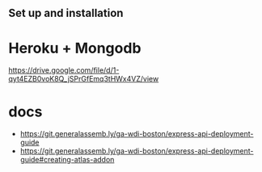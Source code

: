 ## Set up and installation
# Heroku + Mongodb
https://drive.google.com/file/d/1-qyt4EZB0voK8Q_jSPrGfEmq3tHWx4VZ/view


# docs
- https://git.generalassemb.ly/ga-wdi-boston/express-api-deployment-guide
- https://git.generalassemb.ly/ga-wdi-boston/express-api-deployment-guide#creating-atlas-addon
